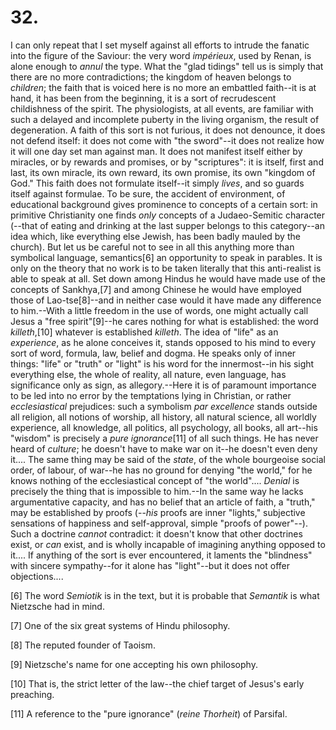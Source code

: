# 32.

I can only repeat that I set myself against all efforts to intrude the
fanatic into the figure of the Saviour: the very word _impérieux_, used
by Renan, is alone enough to _annul_ the type. What the "glad tidings"
tell us is simply that there are no more contradictions; the kingdom of
heaven belongs to _children_; the faith that is voiced here is no more
an embattled faith--it is at hand, it has been from the beginning, it is
a sort of recrudescent childishness of the spirit. The physiologists, at
all events, are familiar with such a delayed and incomplete puberty in
the living organism, the result of degeneration. A faith of this sort is
not furious, it does not denounce, it does not defend itself: it does
not come with "the sword"--it does not realize how it will one day set
man against man. It does not manifest itself either by miracles, or by
rewards and promises, or by "scriptures": it is itself, first and last,
its own miracle, its own reward, its own promise, its own "kingdom of
God." This faith does not formulate itself--it simply _lives_, and so
guards itself against formulae. To be sure, the accident of environment,
of educational background gives prominence to concepts of a certain
sort: in primitive Christianity one finds _only_ concepts of a
Judaeo-Semitic character (--that of eating and drinking at the last
supper belongs to this category--an idea which, like everything else
Jewish, has been badly mauled by the church). But let us be careful not
to see in all this anything more than symbolical language, semantics[6]
an opportunity to speak in parables. It is only on the theory that no
work is to be taken literally that this anti-realist is able to speak at
all. Set down among Hindus he would have made use of the concepts of
Sankhya,[7] and among Chinese he would have employed those of
Lao-tse[8]--and in neither case would it have made any difference to
him.--With a little freedom in the use of words, one might actually call
Jesus a "free spirit"[9]--he cares nothing for what is established: the
word _killeth_,[10] whatever is established _killeth_. The idea of
"life" as an _experience_, as he alone conceives it, stands opposed to
his mind to every sort of word, formula, law, belief and dogma. He
speaks only of inner things: "life" or "truth" or "light" is his word
for the innermost--in his sight everything else, the whole of reality,
all nature, even language, has significance only as sign, as
allegory.--Here it is of paramount importance to be led into no error by
the temptations lying in Christian, or rather _ecclesiastical_
prejudices: such a symbolism _par excellence_ stands outside all
religion, all notions of worship, all history, all natural science, all
worldly experience, all knowledge, all politics, all psychology, all
books, all art--his "wisdom" is precisely a _pure ignorance_[11] of all
such things. He has never heard of _culture_; he doesn't have to make
war on it--he doesn't even deny it.... The same thing may be said of the
_state_, of the whole bourgeoise social order, of labour, of war--he has
no ground for denying "the world," for he knows nothing of the
ecclesiastical concept of "the world".... _Denial_ is precisely the
thing that is impossible to him.--In the same way he lacks argumentative
capacity, and has no belief that an article of faith, a "truth," may be
established by proofs (--_his_ proofs are inner "lights," subjective
sensations of happiness and self-approval, simple "proofs of power"--).
Such a doctrine _cannot_ contradict: it doesn't know that other
doctrines exist, or _can_ exist, and is wholly incapable of imagining
anything opposed to it.... If anything of the sort is ever encountered,
it laments the "blindness" with sincere sympathy--for it alone has
"light"--but it does not offer objections....

[6] The word _Semiotik_ is in the text, but it is probable that
_Semantik_ is what Nietzsche had in mind.

[7] One of the six great systems of Hindu philosophy.

[8] The reputed founder of Taoism.

[9] Nietzsche's name for one accepting his own philosophy.

[10] That is, the strict letter of the law--the chief target of Jesus's
early preaching.

[11] A reference to the "pure ignorance" (_reine Thorheit_) of Parsifal.



